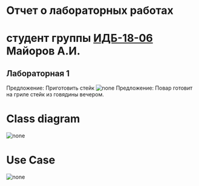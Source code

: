# Отчет о лабораторных работах
# студент группы [ИДБ-18-06](https://github.com/stankin/design-2018/wiki/list-idb-18-06) Майоров А.И.

## Лабораторная 1
Предложение: Приготовить стейк
![none](https://github.com/Seriousalex1/Seriousalex1.github.io/blob/main/%D0%9B%D0%B0%D0%B1%D0%BE%D1%80%D0%B0%D1%82%D0%BE%D1%80%D0%BD%D0%B0%D1%8F_1(n).png)
Предложение: Повар готовит на гриле стейк из говядины вечером.
# Class diagram
![none](https://github.com/Seriousalex1/Seriousalex1.github.io/blob/main/%D0%9B%D0%B0%D0%B1%D0%BE%D1%80%D0%B0%D1%82%D0%BE%D1%80%D0%BD%D0%B0%D1%8F_1.1(n).png)
# Use Case
![none](https://github.com/Seriousalex1/Seriousalex1.github.io/blob/main/%D0%9B%D0%B0%D0%B1%D0%BE%D1%80%D0%B0%D1%82%D0%BE%D1%80%D0%BD%D0%B0%D1%8F_1.2(n).png)
